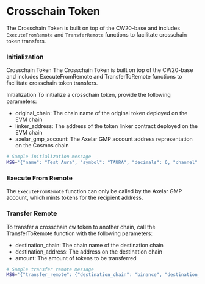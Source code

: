 # Crosschain Token

The Crosschain Token is built on top of the CW20-base and includes `ExecuteFromRemote` and `TransferRemote` functions to facilitate crosschain token transfers.

### Initialization
Crosschain Token
The Crosschain Token is built on top of the CW20-base and includes ExecuteFromRemote and TransferToRemote functions to facilitate crosschain token transfers.

Initialization
To initialize a crosschain token, provide the following parameters:

- original_chain: The chain name of the original token deployed on the EVM chain
- linker_address: The address of the token linker contract deployed on the EVM chain
- axelar_gmp_account: The Axelar GMP account address representation on the Cosmos chain

```bash
# Sample initialization message
MSG='{"name": "Test Aura", "symbol": "TAURA", "decimals": 6, "channel": "channel-1946", "original_chain": "binance", "linker_address": "0x6070819399f94cec4a2aa43306d417957db4e688", "axelar_gmp_account": "osmo1ugjmqpgcw6v3kn82g4zc3xf0n9u4zm7qz8p0f6w083254se74umsempjlt"}'
```

### Execute From Remote
The `ExecuteFromRemote` function can only be called by the Axelar GMP account, which mints tokens for the recipient address.

### Transfer Remote
To transfer a crosschain cw token to another chain, call the TransferToRemote function with the following parameters:

- destination_chain: The chain name of the destination chain
- destination_address: The address on the destination chain
- amount: The amount of tokens to be transferred

```bash
# Sample transfer remote message
MSG='{"transfer_remote": {"destination_chain": "binance", "destination_address": "0x20495d91d19d2967b88835539c8f68aa92265220", "amount": "500000"}}'
```